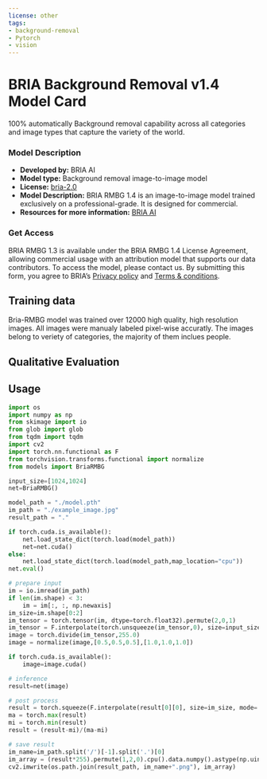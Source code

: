 ```yaml
---
license: other
tags:
- background-removal
- Pytorch
- vision
---
```


# BRIA Background Removal v1.4 Model Card

100% automatically Background removal capability across all categories and image types that capture the variety of the world.  



### Model Description

- **Developed by:** BRIA AI
- **Model type:** Background removal image-to-image model
- **License:** [bria-2.0](https://bria.ai/bria-2-0-huggingface-model-license-agreement/)
- **Model Description:** BRIA RMBG 1.4 is an image-to-image model trained exclusively on a professional-grade. It is designed for commercial.
- **Resources for more information:** [BRIA AI](https://bria.ai/)


### Get Access
BRIA RMBG 1.3 is available under the BRIA RMBG 1.4 License Agreement, allowing commercial usage with an attribution model that supports our data contributors. To access the model, please contact us. 
By submitting this form, you agree to BRIA’s [Privacy policy](https://bria.ai/privacy-policy/) and [Terms & conditions](https://bria.ai/terms-and-conditions/).


## Training data
Bria-RMBG model was trained over 12000 high quality, high resolution images. 
All images were manualy labeled pixel-wise accuratly. The images belong to veriety of categories, the majority of them inclues people. 

## Qualitative Evaluation

## Usage

```python
import os
import numpy as np
from skimage import io
from glob import glob
from tqdm import tqdm
import cv2
import torch.nn.functional as F
from torchvision.transforms.functional import normalize
from models import BriaRMBG

input_size=[1024,1024]
net=BriaRMBG()

model_path = "./model.pth"
im_path = "./example_image.jpg"
result_path = "."

if torch.cuda.is_available():
    net.load_state_dict(torch.load(model_path))
    net=net.cuda()
else:
    net.load_state_dict(torch.load(model_path,map_location="cpu"))
net.eval()    

# prepare input
im = io.imread(im_path)
if len(im.shape) < 3:
    im = im[:, :, np.newaxis]
im_size=im.shape[0:2]
im_tensor = torch.tensor(im, dtype=torch.float32).permute(2,0,1)
im_tensor = F.interpolate(torch.unsqueeze(im_tensor,0), size=input_size, mode='bilinear').type(torch.uint8)
image = torch.divide(im_tensor,255.0)
image = normalize(image,[0.5,0.5,0.5],[1.0,1.0,1.0])

if torch.cuda.is_available():
    image=image.cuda()

# inference 
result=net(image)

# post process
result = torch.squeeze(F.interpolate(result[0][0], size=im_size, mode='bilinear') ,0)
ma = torch.max(result)
mi = torch.min(result)
result = (result-mi)/(ma-mi)

# save result
im_name=im_path.split('/')[-1].split('.')[0]
im_array = (result*255).permute(1,2,0).cpu().data.numpy().astype(np.uint8)
cv2.imwrite(os.path.join(result_path, im_name+".png"), im_array)
```